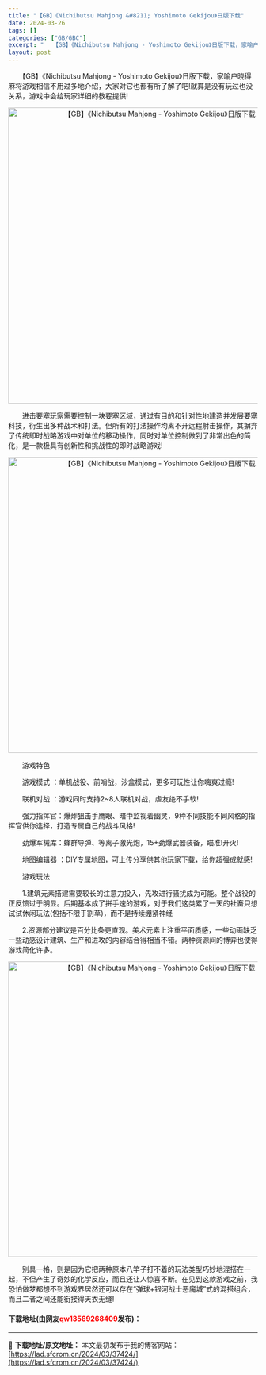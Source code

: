 ```yaml
---
title: "【GB】《Nichibutsu Mahjong &#8211; Yoshimoto Gekijou》日版下载"
date: 2024-03-26
tags: []
categories: ["GB/GBC"]
excerpt: "　　【GB】《Nichibutsu Mahjong - Yoshimoto Gekijou》日版下载，家喻户晓得麻将游戏相信不用过多地介绍，大家对它也都有所了解了吧!就算是没有玩过也没关系，游戏中会给玩家详细的教程提供! 　　进击要塞玩家需要控制一块要塞区域，通过有目的和针对性地建造并发展要塞科技，&hellip;"
layout: post
---
```


 <p>　　【GB】《Nichibutsu Mahjong - Yoshimoto Gekijou》日版下载，家喻户晓得麻将游戏相信不用过多地介绍，大家对它也都有所了解了吧!就算是没有玩过也没关系，游戏中会给玩家详细的教程提供!</p> <p align="center"><img align="" border="0" src="https://lad.sfcrom.cn/wp-content/uploads/2024/03/20240326_66028270a916d.png" width="596" alt="【GB】《Nichibutsu Mahjong - Yoshimoto Gekijou》日版下载" /></p> <p>　　进击要塞玩家需要控制一块要塞区域，通过有目的和针对性地建造并发展要塞科技，衍生出多种战术和打法。但所有的打法操作均离不开远程射击操作，其摒弃了传统即时战略游戏中对单位的移动操作，同时对单位控制做到了非常出色的简化，是一款极具有创新性和挑战性的即时战略游戏!</p> <p align="center"><img align="" border="0" src="https://lad.sfcrom.cn/wp-content/uploads/2024/03/20240326_66028271aaec9.png" width="596" alt="【GB】《Nichibutsu Mahjong - Yoshimoto Gekijou》日版下载" /></p> <p>　　游戏特色</p> <p>　　游戏模式 ：单机战役、前哨战，沙盒模式，更多可玩性让你嗨爽过瘾!</p> <p>　　联机对战 ：游戏同时支持2~8人联机对战，虐友绝不手软!</p> <p>　　强力指挥官：爆炸狙击手鹰眼、暗中监视着幽灵，9种不同技能不同风格的指挥官供你选择，打造专属自己的战斗风格!</p> <p>　　劲爆军械库：蜂群导弹、等离子激光炮，15+劲爆武器装备，瞄准!开火!</p> <p>　　地图编辑器 ：DIY专属地图，可上传分享供其他玩家下载，给你超强成就感!</p> <p>　　游戏玩法</p> <p>　　1.建筑元素搭建需要较长的注意力投入，先攻进行骚扰成为可能。整个战役的正反馈过于明显。后期基本成了拼手速的游戏，对于我们这类累了一天的社畜只想试试休闲玩法(包括不限于割草)，而不是持续绷紧神经</p> <p>　　2.资源部分建议是百分比条更直观。美术元素上注重平面质感，一些动画缺乏一些动感设计建筑、生产和进攻的内容结合得相当不错。两种资源间的博弈也使得游戏简化许多。</p> <p align="center"><img align="" border="0" src="https://lad.sfcrom.cn/wp-content/uploads/2024/03/20240326_66028272ad98a.png" width="595" alt="【GB】《Nichibutsu Mahjong - Yoshimoto Gekijou》日版下载" /></p> <p>　　别具一格，则是因为它把两种原本八竿子打不着的玩法类型巧妙地混搭在一起，不但产生了奇妙的化学反应，而且还让人惊喜不断。在见到这款游戏之前，我恐怕做梦都想不到游戏界居然还可以存在&ldquo;弹球+银河战士恶魔城&rdquo;式的混搭组合，而且二者之间还能衔接得天衣无缝!</p> <p><h4>下载地址(由网友<font color="red">qw13569268409</font>发布)：</h4></p> 

---
📖 **下载地址/原文地址：** 本文最初发布于我的博客网站：[https://lad.sfcrom.cn/2024/03/37424/](https://lad.sfcrom.cn/2024/03/37424/)
